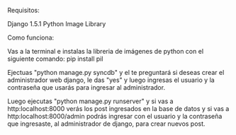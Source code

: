 Requisitos:

Django 1.5.1
Python Image Library 

Como funciona: 

Vas a la terminal e instalas la libreria de imágenes de python con el siguiente comando: pip install pil

Ejectuas "python manage.py syncdb" y el te preguntará si deseas crear el administrador web django, le das "yes" y luego ingresas el usuario y la contraseña que usarás para ingresar al administrador.

Luego ejecutas "python manage.py runserver" y si vas a http:localhost:8000 verás los post ingresados en la base de datos y si vas a http:localhost:8000/admin podrás ingresar con el usuario y la contraseña que ingresaste, al administrador de django, para crear nuevos post.